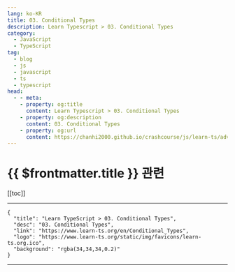 ```yaml
---
lang: ko-KR
title: 03. Conditional Types
description: Learn Typescript > 03. Conditional Types
category: 
  - JavaScript
  - TypeScript
tag: 
  - blog
  - js
  - javascript
  - ts
  - typescript
head:
  - - meta:
    - property: og:title
      content: Learn Typescript > 03. Conditional Types
    - property: og:description
      content: 03. Conditional Types
    - property: og:url
      content: https://chanhi2000.github.io/crashcourse/js/learn-ts/advanced/03.html
---
```


# {{ $frontmatter.title }} 관련

[[toc]]

---

```component VPCard
{
  "title": "Learn TypeScript > 03. Conditional Types",
  "desc": "03. Conditional Types",
  "link": "https://www.learn-ts.org/en/Conditional_Types",
  "logo": "https://www.learn-ts.org/static/img/favicons/learn-ts.org.ico",
  "background": "rgba(34,34,34,0.2)"
}
```

---

<TagLinks />